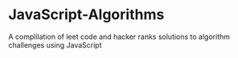# JavaScript-Algorithms
A complilation of leet code and hacker ranks solutions to algorithm challenges using JavaScript
